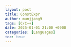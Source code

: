 ```yaml
---
layout: post
title: ConstExpr
author: munjjang9
tags: [C/C++]
date: 2025-01-01 21:00 +0900
categories: [Languages]
toc: true
---
```


